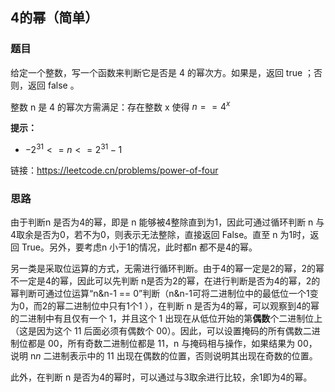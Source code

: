 ## 4的幂（简单）

### 题目

给定一个整数，写一个函数来判断它是否是 4 的幂次方。如果是，返回 true ；否则，返回 false 。

整数 n 是 4 的幂次方需满足：存在整数 x 使得 $n == 4^x$

**提示：**

- $-2^{31} <= n <= 2^{31} - 1$

链接：https://leetcode.cn/problems/power-of-four

### 思路

由于判断n 是否为4的幂，即是 n 能够被4整除直到为1，因此可通过循环判断 n 与4取余是否为0，若不为0，则表示无法整除，直接返回 False。直至 n 为1时，返回 True。另外，要考虑n 小于1的情况，此时都n 都不是4的幂。

另一类是采取位运算的方式，无需进行循环判断。由于4的幂一定是2的幂，2的幂不一定是4的幂，因此可以先判断 n是否为2的幂，在进行判断是否为4的幂，2的幂判断可通过位运算“n&n-1 == 0”判断（n&n-1可将二进制位中的最低位一个1变为0，而2的幂二进制位中只有1个1 ），在判断 n 是否为4的幂，可以观察到4的幂的二进制中有且仅有一个 1，并且这个 1 出现在从低位开始的第**偶数**个二进制位上（这是因为这个 11 后面必须有偶数个 00）。因此，可以设置掩码的所有偶数二进制位都是 00，所有奇数二进制位都是 11，n 与掩码相与操作，如果结果为 00，说明 n*n* 二进制表示中的 11 出现在偶数的位置，否则说明其出现在奇数的位置。

此外，在判断 n 是否为4的幂时，可以通过与3取余进行比较，余1即为4的幂。

